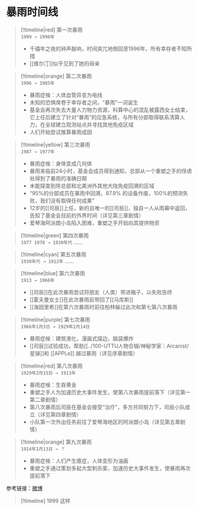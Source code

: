 # 暴雨时间线

> [!timeline|red] 第一次暴雨<br>`1999 → 1996年`
> - 千禧年之夜的钟声敲响，时间突兀地倒回至1996年，所有幸存者不知所措
> - [[维尔汀]]似乎见到了她的母亲


> [!timeline|orange] 第二次暴雨<br>`1996 → 1985年`
> - 暴雨症候：人体血管异变为电线
> - 未知的恐惧席卷于幸存者之间，“暴雨”一词诞生
> - 基金会再次失去大量人力物力资源，科算中心的混乱被露西女士结束，它上任后建立了针对“暴雨”的应急系统，与所有分部取得联系清算人力，在全球建立观测站点并寻找其他免疫区域
> - 人们开始尝试推算暴雨成因

> [!timeline|yellow] 第三次暴雨<br>`1987 → 1977年`
> - 暴雨症候：身体变成几何体
> - 暴雨来临前24小时，基金会成员得到通知，总部从一个重塑之手的俘虏处得到了暴雨的准确日期
> - 未能探查到除总部和北美洲外其他大陆免疫回溯的区域
> - “95%的分部成员在暴雨中回溯，87.9% 的设备作废，100%的预测失败，我们没有取得任何成果”
> - 12岁的[[司辰]]上任，新的且唯一的[[司辰]]，独自一人从雨幕中返回，告知了基金会目前的外界时间（详见第三章剧情）
> - 爱琴海阿派朗小岛陷入困难，重塑之手开始向其提供物资

> [!timeline|green] 第四次暴雨<br>`1977 1978 → 1930年代`
> ……

> [!timeline|cyan] 第五次暴雨<br>`1930年代 → 1912年`
> ……

> [!timeline|blue] 第六次暴雨<br>`1913 → 1966年`
> - [[司辰]]在此次暴雨尝试将朋友（人类）带进箱子，以失败告终
> - [[霍夫曼女士]]在此次暴雨前带回了[[马库斯]]
> - [[海因里希]]在第六次暴雨时前往柏林躲过此次和第七第八次暴雨

> [!timeline|purple] 第七次暴雨<br>`1966年1月3日 → 1929年2月14日`
> - 暴雨症候：建筑液化，漫画式描边，脑袋爆炸
> - [[司辰]]试验成功，帮助[[../100-UTTU人物合辑/神秘学家｜Arcanist/星锑]]和 [[APPLe]] 越过暴雨（详见序章剧情）

> [!timeline|red] 第八次暴雨<br>`1929年2月15日 → 1913年`
> - 暴雨症候：生吞黄金
> - 重塑之手人为加速历史大事件发生，使第八次暴雨提前落下（详见第一第二章剧情）
> - 第八次暴雨后司辰在基金会接受“治疗”，多方共同努力下，司辰小队成立（详见第四章剧情）
> - 小队第一次外出任务前往了爱琴海地区的阿派朗小岛（详见第五章剧情）

> [!timeline|orange] 第九次暴雨<br>`1914年1月13日 → ？`
> - 暴雨症候：人们产生癔症，人体变形为油画
> - 重塑之手通过策划多起大型刺杀案，加速历史大事件发生，使暴雨再次提前落下

参考链接：[微博](https://weibo.com/7862867561/5004503635985708)

> [!timeline] 1999
> 这样